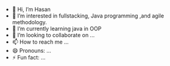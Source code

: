 - 👋 Hi, I’m Hasan
- 👀 I’m interested in fullstacking, Java programming ,and agile methodology.
- 🌱 I’m currently learning java in OOP
- 💞️ I’m looking to collaborate on ...
- 📫 How to reach me ...
- 😄 Pronouns: ...
- ⚡ Fun fact: ...

<!---
Hasan1985247/Hasan1985247 is a ✨ special ✨ repository because its `README.md` (this file) appears on your GitHub profile.
You can click the Preview link to take a look at your changes.
--->
